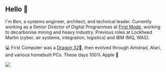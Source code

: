 ## Hello 👋

I'm Ben, a systems engineer, architect, and technical leader. Currently working as a Senior Director of Digital Programmes at [First Mode](https://www.firstmode.com), working to decarbonise mining and heavy industry. Previous roles at Lockheed Martin (cyber, air systems, integration, logistics) and IBM (MQ, WAS). 

💻 First Computer was a [Dragon 32](https://en.wikipedia.org/wiki/Dragon_32/64)🏴󠁧󠁢󠁷󠁬󠁳󠁿, then evolved through Amstrad, Atari, and various homebuilt PCs. These days 100% Apple 🍎  

[![](https://omg.8bitsqu.id/?user=r)](https://r.omg.lol)
